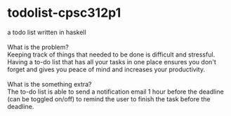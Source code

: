# todolist-cpsc312p1
a todo list written in haskell\
\
What is the problem?\
Keeping track of things that needed to be done is difficult and stressful. Having a to-do list that has all your tasks in one place ensures you don't forget and gives you peace of mind and increases your productivity.\
\
What is the something extra?\
The to-do list is able to send a notification email 1 hour before the deadline (can be toggled on/off) to remind the user to finish the task before the deadline.
